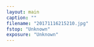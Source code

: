 ```yaml
---
layout: main
caption: ""
filename: "20171116215210.jpg"
fstop: "Unknown"
exposure: "Unknown"
---
```

